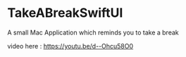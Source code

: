 # TakeABreakSwiftUI
A small Mac Application which reminds you to take a break

video here : https://youtu.be/d--Ohcu58O0
